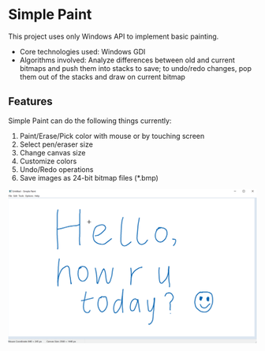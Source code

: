 # Simple Paint
This project uses only Windows API to implement basic painting.
* Core technologies used: Windows GDI
* Algorithms involved: Analyze differences between old and current bitmaps and push them into stacks to save; to undo/redo changes, pop them out of the stacks and draw on current bitmap


## Features
Simple Paint can do the following things currently:
1. Paint/Erase/Pick color with mouse or by touching screen
2. Select pen/eraser size
3. Change canvas size
4. Customize colors
5. Undo/Redo operations
6. Save images as 24-bit bitmap files (*.bmp)


![image](https://github.com/Hydr10n/Simple-Paint/blob/master/Snapshots/Win32_Simple_Paint_by_Hyd10n@GitHub.gif)

